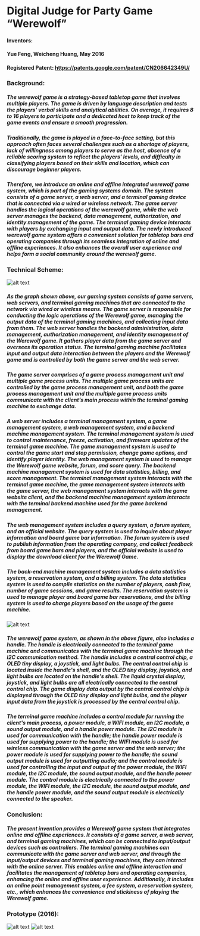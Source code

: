# Digital Judge for Party Game “Werewolf”
#### Inventors:
#### Yue Feng, Weicheng Huang, May 2016
#### Registered Patent: https://patents.google.com/patent/CN206642349U/

### Background:
##### The werewolf game is a strategy-based tabletop game that involves multiple players. The game is driven by language description and tests the players' verbal skills and analytical abilities. On average, it requires 8 to 16 players to participate and a dedicated host to keep track of the game events and ensure a smooth progression.
##### Traditionally, the game is played in a face-to-face setting, but this approach often faces several challenges such as a shortage of players, lack of willingness among players to serve as the host, absence of a reliable scoring system to reflect the players' levels, and difficulty in classifying players based on their skills and location, which can discourage beginner players.
##### Therefore, we introduce an online and offline integrated werewolf game system, which is part of the gaming systems domain. The system consists of a game server, a web server, and a terminal gaming device that is connected via a wired or wireless network. The game server handles the logical operations of the werewolf game, while the web server manages the backend, data management, authorization, and identity management of the game. The terminal gaming device interacts with players by exchanging input and output data. The newly introduced werewolf game system offers a convenient solution for tabletop bars and operating companies through its seamless integration of online and offline experiences. It also enhances the overall user experience and helps form a social community around the werewolf game.

### Technical Scheme:
![alt text](https://github.com/ttopeor/Werewolf/blob/main/Overall_.PNG)
##### As the graph shown above, our gaming system consists of game servers, web servers, and terminal gaming machines that are connected to the network via wired or wireless means. The game server is responsible for conducting the logic operations of the Werewolf game, managing the output data of the terminal gaming machines, and collecting input data from them. The web server handles the backend administration, data management, authorization management, and identity management of the Werewolf game. It gathers player data from the game server and oversees its operation status. The terminal gaming machine facilitates input and output data interaction between the players and the Werewolf game and is controlled by both the game server and the web server.
##### The game server comprises of a game process management unit and multiple game process units. The multiple game process units are controlled by the game process management unit, and both the game process management unit and the multiple game process units communicate with the client’s main process within the terminal gaming machine to exchange data.
##### A web server includes a terminal management system, a game management system, a web management system, and a backend machine management system. The terminal management system is used to control maintenance, freeze, activation, and firmware updates of the terminal game machine. The game management system is used to control the game start and stop permission, change game options, and identify player identity. The web management system is used to manage the Werewolf game website, forum, and score query. The backend machine management system is used for data statistics, billing, and score management. The terminal management system interacts with the terminal game machine, the game management system interacts with the game server, the web management system interacts with the game website client, and the backend machine management system interacts with the terminal backend machine used for the game backend management.
##### The web management system includes a query system, a forum system, and an official website. The query system is used to inquire about player information and board game bar information. The forum system is used to publish information from the operating company, and collect feedback from board game bars and players, and the official website is used to display the download client for the Werewolf Game.
##### The back-end machine management system includes a data statistics system, a reservation system, and a billing system. The data statistics system is used to compile statistics on the number of players, cash flow, number of game sessions, and game results. The reservation system is used to manage player and board game bar reservations, and the billing system is used to charge players based on the usage of the game machine.
 
![alt text](https://github.com/ttopeor/Werewolf/blob/main/Game_table.PNG)
##### The werewolf game system, as shown in the above figure, also includes a handle. The handle is electrically connected to the terminal game machine and communicates with the terminal game machine through the I2C communication method. The handle includes a central control chip, a OLED tiny display, a joystick, and light bulbs. The central control chip is located inside the handle's shell, and the OLED tiny display, joystick, and light bulbs are located on the handle's shell. The liquid crystal display, joystick, and light bulbs are all electrically connected to the central control chip. The game display data output by the central control chip is displayed through the OLED tiny display and light bulbs, and the player input data from the joystick is processed by the central control chip.
##### The terminal game machine includes a control module for running the client's main process, a power module, a WIFI module, an I2C module, a sound output module, and a handle power module. The I2C module is used for communication with the handle; the handle power module is used for supplying power to the handle; the WIFI module is used for wireless communication with the game server and the web server; the power module is used for supplying power to the handle; the sound output module is used for outputting audio; and the control module is used for controlling the input and output of the power module, the WIFI module, the I2C module, the sound output module, and the handle power module. The control module is electrically connected to the power module, the WIFI module, the I2C module, the sound output module, and the handle power module, and the sound output module is electrically connected to the speaker.

### Conclusion:
##### The present invention provides a Werewolf game system that integrates online and offline experiences. It consists of a game server, a web server, and terminal gaming machines, which can be connected to input/output devices such as controllers. The terminal gaming machines can communicate with the game server and web server, and through the input/output devices and terminal gaming machines, they can interact with the online server. This enables online and offline interaction and facilitates the management of tabletop bars and operating companies, enhancing the online and offline user experience. Additionally, it includes an online point management system, a fee system, a reservation system, etc., which enhances the convenience and stickiness of playing the Werewolf game.


### Prototype (2016):
![alt text](https://github.com/ttopeor/Werewolf/blob/main/prototype1.JPG)
![alt text](https://github.com/ttopeor/Werewolf/blob/main/prototype2.JPG)